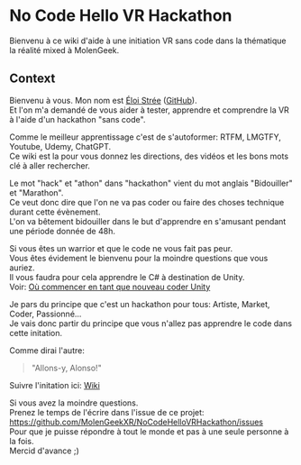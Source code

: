 # No Code Hello VR Hackathon
  
Bienvenu à ce wiki d'aide à une initiation VR sans code dans la thématique la réalité mixed à MolenGeek.    

  
## Context 
    
Bienvenu à vous. Mon nom est [Éloi Strée](https://linkedin.com/eloistree) ([GitHub](https://github.com/eloistree)).   
Et l'on m'a demandé de vous aider à tester, apprendre et comprendre la VR à l'aide d'un hackathon "sans code".   

Comme le meilleur apprentissage c'est de s'autoformer: RTFM, LMGTFY, Youtube, Udemy, ChatGPT.       
Ce wiki est la pour vous donnez les directions, des vidéos et les bons mots clé à aller rechercher.     


Le mot "hack" et "athon" dans "hackathon" vient du mot anglais "Bidouiller" et "Marathon".   
Ce veut donc dire que l'on ne va pas coder ou faire des choses technique durant cette évènement.   
L'on va bêtement bidouiller dans le but d'apprendre en s'amusant pendant une période donnée de 48h.   

Si vous êtes un warrior et que le code ne vous fait pas peur.     
Vous êtes évidement le bienvenu pour la moindre questions que vous auriez.    
Il vous faudra pour cela apprendre le C# à destination de Unity.    
Voir: [Où commencer en tant que nouveau coder Unity](HelloCSharpForUnity)    
  
Je pars du principe que c'est un hackathon pour tous: Artiste, Market, Coder, Passionné...  
Je vais donc partir du principe que vous n'allez pas apprendre le code dans cette initation.  

Comme dirai l'autre:  
> "Allons-y, Alonso!"     


Suivre l'initation ici: [Wiki](https://github.com/MolenGeekXR/NoCodeHelloVRHackathon/wiki)


Si vous avez la moindre questions.   
Prenez le temps de l'écrire dans l'issue de ce projet:   
https://github.com/MolenGeekXR/NoCodeHelloVRHackathon/issues  
Pour que je puisse répondre à tout le monde et pas à une seule personne à la fois.  
Mercid d'avance ;)  


